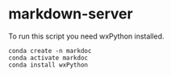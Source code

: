 # markdown-server

To run this script you need wxPython installed.

```
conda create -n markdoc
conda activate markdoc
conda install wxPython
```

